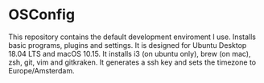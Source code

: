 # OSConfig

This repository contains the default development enviroment I use. Installs basic programs, plugins and settings. It is designed for Ubuntu Desktop 18.04 LTS and macOS 10.15. It installs i3 (on ubuntu only), brew (on mac), zsh, git, vim and gitkraken. It generates a ssh key and sets the timezone to Europe/Amsterdam.

